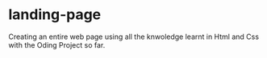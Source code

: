 # landing-page

Creating an entire web page using all the knwoledge learnt in Html and Css with
the Oding Project so far.
